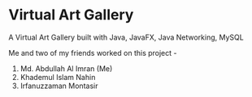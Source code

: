 # Virtual Art Gallery
A Virtual Art Gallery built with Java, JavaFX, Java Networking, MySQL

Me and two of my friends worked on this project - 
1. Md. Abdullah Al Imran (Me)
2. Khademul Islam Nahin
3. Irfanuzzaman Montasir
